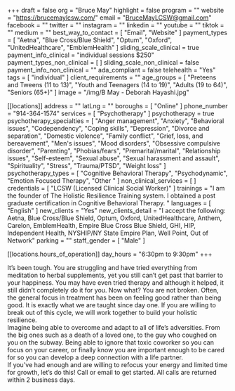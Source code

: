+++
draft = false
org = "Bruce May"
highlight = false
program = ""
website = "https://brucemaylcsw.com/"
email = "BruceMayLCSW@gmail.com"
facebook = ""
twitter = ""
instagram = ""
linkedin = ""
youtube = ""
tiktok = ""
medium = ""
best_way_to_contact = [ "Email", "Website" ]
payment_types = [
  "Aetna",
  "Blue Cross/Blue Shield",
  "Optum",
  "Oxford",
  "UnitedHealthcare",
  "EmblemHealth"
]
sliding_scale_clinical = true
payment_info_clinical = "individual sessions $250"
payment_types_non_clinical = [ ]
sliding_scale_non_clinical = false
payment_info_non_clinical = ""
ada_compliant = false
telehealth = "Yes"
tags = [ "individual" ]
client_requirements = ""
age_groups = [
  "Preteens and Tweens (11 to 13)",
  "Youth and Teenagers (14 to 19)",
  "Adults (19 to 64)",
  "Seniors (65+)"
]
image = "/img/B May - Deborah Hayashi.jpg"

[[locations]]
address = ""
latLng = ""
boroughs = [ "Online" ]
phone_number = "914-364-1574"
services = [ "Psychotherapy" ]
psychotherapy = true
psychotherapy_specialties = [
  "Anger management",
  "Anxiety",
  "Behavioral issues",
  "Codependency",
  "Coping skills",
  "Depression",
  "Divorce and separation",
  "Domestic violence",
  "Family conflict",
  "Grief, loss, and bereavement",
  "Men's issues",
  "Mood disorders",
  "Obsessive compulsive disorder",
  "Parenting",
  "Phobias/fears",
  "Premarital/marital",
  "Relationship issues",
  "Self-esteem",
  "Sexual abuse",
  "Sexual harassment and assault",
  "Spirituality",
  "Stress",
  "Trauma/PTSD",
  "Weight loss"
]
psychotherapy_types = [
  "Cognitive Behavioral Therapy",
  "Psychodynamic",
  "Emotion Focused Therapy",
  "Other "
]
non_clinical_services = [ ]
credentials = [ "LCSW (Licensed Clinical Social Worker)" ]
trainings = "I am the founder of The Holistic Resilience Training system. I obtained a post graduate certification in Cognitive Behavioral Therapy. "
languages = [ "English" ]
new_clients = "Yes"
new_clients_detail = "I accept the following: Aetna, Blue Cross/Blue Shield, Optum, Oxford, UnitedHealthcare, Anthem, Carelon, EmblemHealth, Empire Blue Cross Blue Shield, GHI, HIP, Independent Health, NYSHIP/NY State Empire Plan, Well Point, Out of Network"
parking = ""
staff_gender = [ "Male" ]

  [[locations.hours_of_operation]]
  day_hours = "6:30pm to 9:30pm"
+++


It’s been tough. You are struggling and have tried everything from meditation to herbal supplements, yet you still can’t get past that barrier to your happiness. You may have even tried therapy and although it helped, it still didn’t completely do it for you. Now what? You are not broken. Often, the general focus in treatment has been on feeling good rather than being good. It is exactly what we are taught since day one. If you are willing to break out of this cycle, we will work together to build your holistic resilience. <br>
Imagine being able to overcome and adapt to all of life’s adversities. From the big ones such as a death of a loved one, to the guy who coughed on you on the subway. Being able to ignore that toxic coworker so you can focus on your career, or finally know you are important enough to be cared for so you can develop a deep connection with a life partner. <br>
If you've had enough and are willing to refocus your energy and limited time for growth, let’s do this! Call or email to get started. All calls are returned within 2 business days. <br>
